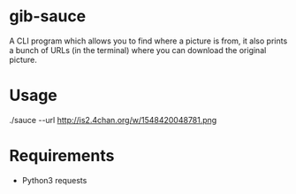 # gib-sauce

A CLI program which allows you to find where a picture is from, it also prints a bunch of URLs (in the terminal) where you can download the original picture.


# Usage

./sauce --url http://is2.4chan.org/w/1548420048781.png


# Requirements

- Python3 requests